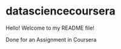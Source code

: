datasciencecoursera
===================

Hello!  Welcome to my README file!

Done for an Assignment in Coursera
